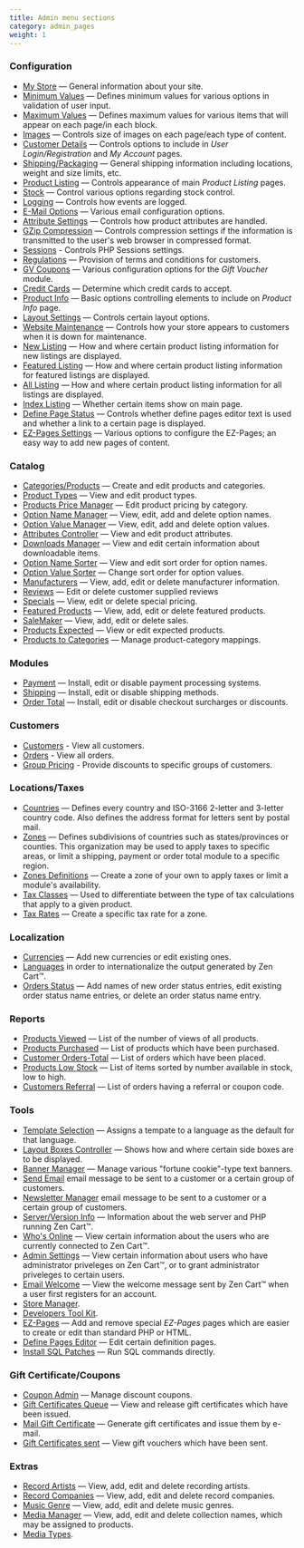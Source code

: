 ```yaml
---
title: Admin menu sections
category: admin_pages
weight: 1
---
```


### Configuration

*   [My Store](/user/admin_pages/pages/configuration_mystore) — General information about your site.
*   [Minimum Values](/user/admin_pages/pages/configuration_minimumvalues) — Defines minimum values for various options in validation of user input.
*   [Maximum Values](/user/admin_pages/pages/configuration_maximumvalues/) — Defines maximum values for various items that will appear on each page/in each block.
*   [Images](/user/admin_pages/pages/configuration_images/) — Controls size of images on each page/each type of content.
*   [Customer Details](/user/admin_pages/pages/configuration_customerdetails/) — Controls options to include in _User Login/Registration_ and _My Account_ pages.
*   [Shipping/Packaging](/user/admin_pages/pages/configuration_shippingpackaging/) — General shipping information including locations, weight and size limits, etc.
*   [Product Listing](/user/admin_pages/pages/configuration_productlisting/) — Controls appearance of main _Product Listing_ pages.
*   [Stock](/user/admin_pages/pages/configuration_stock/) — Control various options regarding stock control.
*   [Logging](/user/admin_pages/pages/configuration_logging/) — Controls how events are logged.
*   [E-Mail Options](/user/admin_pages/pages/configuration_emailoptions/) — Various email configuration options.
*   [Attribute Settings](/user/admin_pages/pages/configuration_attributesettings/) — Controls how product attributes are handled.
*   [GZip Compression](/user/admin_pages/pages/configuration_gzipcompression/) — Controls compression settings if the information is transmitted to the user's web browser in compressed format.
*   [Sessions](/user/admin_pages/pages/configuration_sessions/) - Controls PHP Sessions settings.
*   [Regulations](/user/admin_pages/pages/configuration_regulations/) — Provision of terms and conditions for customers.
*   [GV Coupons](/user/admin_pages/pages/configuration_gvcoupons/) — Various configuration options for the _Gift Voucher_ module.
*   [Credit Cards](/user/admin_pages/pages/configuration_creditcards/) — Determine which credit cards to accept.
*   [Product Info](/user/admin_pages/pages/configuration_productinfo/) — Basic options controlling elements to include on _Product Info_ page.
*   [Layout Settings](/user/admin_pages/pages/configuration_layoutsettings/) — Controls certain layout options.
*   [Website Maintenance](/user/admin_pages/pages/configuration_websitemaintenance/) — Controls how your store appears to customers when it is down for maintenance.
*   [New Listing](/user/admin_pages/pages/configuration_newlisting/) — How and where certain product listing information for new listings are displayed.
*   [Featured Listing](/user/admin_pages/pages/configuration_featuredlisting/) — How and where certain product listing information for featured listings are displayed.
*   [All Listing](/user/admin_pages/pages/configuration_alllisting/) — How and where certain product listing information for all listings are displayed.
*   [Index Listing](/user/admin_pages/pages/configuration_indexlisting/) — Whether certain items show on main page.
*   [Define Page Status](/user/admin_pages/pages/configuration_definepagestatus/) — Controls whether define pages editor text is used and whether a link to a certain page is displayed.
*   [EZ-Pages Settings](/user/admin_pages/pages/configuration_ezpagessettings/) — Various options to configure the EZ-Pages; an easy way to add new pages of content.

### Catalog

*   [Categories/Products](/user/admin_pages/pages/foo/) — Create and edit products and categories.
*   [Product Types](/user/admin_pages/pages/foo/) — View and edit product types.
*   [Products Price Manager](/user/admin_pages/pages/foo/) — Edit product pricing by category.
*   [Option Name Manager](/user/admin_pages/pages/foo/) — View, edit, add and delete option names.
*   [Option Value Manager](/user/admin_pages/pages/foo/) — View, edit, add and delete option values.
*   [Attributes Controller](/user/admin_pages/pages/foo/) — View and edit product attributes.
*   [Downloads Manager](/user/admin_pages/pages/foo/) — View and edit certain information about downloadable items.
*   [Option Name Sorter](/user/admin_pages/pages/foo/) — View and edit sort order for option names.
*   [Option Value Sorter](/user/admin_pages/pages/foo/) — Change sort order for option values.
*   [Manufacturers](/user/admin_pages/pages/foo/) — View, add, edit or delete manufacturer information.
*   [Reviews](/user/admin_pages/pages/foo/) — Edit or delete customer supplied reviews
*   [Specials](/user/admin_pages/pages/foo/) — View, edit or delete special pricing.
*   [Featured Products](/user/admin_pages/pages/foo/) — View, add, edit or delete featured products.
*   [SaleMaker](/user/admin_pages/pages/foo/) — View, add, edit or delete sales.
*   [Products Expected](/user/admin_pages/pages/foo/) — View or edit expected products.
*   [Products to Categories](/user/admin_pages/pages/foo/) — Manage product-category mappings.

### Modules 

*   [Payment](/user/admin_pages/pages/foo/) — Install, edit or disable payment processing systems.
*   [Shipping](/user/admin_pages/pages/foo/) — Install, edit or disable shipping methods.
*   [Order Total](/user/admin_pages/pages/foo/) — Install, edit or disable checkout surcharges or discounts.

### Customers 

*   [Customers](/user/admin_pages/pages/foo/) - View all customers.
*   [Orders](/user/admin_pages/pages/foo/) - View all orders.
*   [Group Pricing](/user/admin_pages/pages/foo/) - Provide discounts to specific groups of customers.

### Locations/Taxes 

*   [Countries](/user/admin_pages/pages/foo/) — Defines every country and ISO-3166 2-letter and 3-letter country code. Also defines the address format for letters sent by postal mail.
*   [Zones](/user/admin_pages/pages/foo/) — Defines subdivisions of countries such as states/provinces or counties.  This organization may be used to apply taxes to specific areas, or limit a shipping, payment or order total module to a specific region. 
*   [Zones Definitions](/user/admin_pages/pages/foo/) — Create a zone of your own to apply taxes or limit a module's availability.
*   [Tax Classes](/user/admin_pages/pages/foo/) — Used to differentiate between the type of tax calculations that apply to a given product.
*   [Tax Rates](/user/admin_pages/pages/foo/) — Create a specific tax rate for a zone.

### Localization 

*   [Currencies](/user/admin_pages/pages/foo/) — Add new currencies or edit existing ones.
*   [Languages](/user/admin_pages/pages/foo/) in order to internationalize the output generated by Zen Cart™.
*   [Orders Status](/user/admin_pages/pages/foo/) — Add names of new order status entries, edit existing order status name entries, or delete an order status name entry.

### Reports

*   [Products Viewed](/user/admin_pages/pages/foo/) — List of the number of views of all products.
*   [Products Purchased](/user/admin_pages/pages/foo/) — List of products which have been purchased.
*   [Customer Orders-Total](/user/admin_pages/pages/foo/) — List of orders which have been placed.
*   [Products Low Stock](/user/admin_pages/pages/foo/) — List of items sorted by number available in stock, low to high.
*   [Customers Referral](/user/admin_pages/pages/foo/) — List of orders having a referral or coupon code.

### Tools

*   [Template Selection](/user/admin_pages/pages/foo/) — Assigns a tempate to a language as the default for that language.
*   [Layout Boxes Controller](/user/admin_pages/pages/foo/) — Shows how and where certain side boxes are to be displayed.
*   [Banner Manager](/user/admin_pages/pages/foo/) — Manage various "fortune cookie"-type text banners.
*   [Send Email](/user/admin_pages/pages/foo/) email message to be sent to a customer or a certain group of customers.
*   [Newsletter Manager](/user/admin_pages/pages/foo/) email message to be sent to a customer or a certain group of customers.
*   [Server/Version Info](/user/admin_pages/pages/foo/) — Information about the web server and PHP running Zen Cart™.
*   [Who's Online](/user/admin_pages/pages/foo/) — View certain information about the users who are currently connected to Zen Cart™.
*   [Admin Settings](/user/admin_pages/pages/foo/) — View certain information about users who have administrator priveleges on Zen Cart™, or to grant administrator priveleges to certain users.
*   [Email Welcome](/user/admin_pages/pages/foo/) — View the welcome message sent by Zen Cart™ when a user first registers for an account.
*   [Store Manager](/user/admin_pages/pages/foo/).
*   [Developers Tool Kit](/user/admin_pages/pages/foo/).
*   [EZ-Pages](/user/admin_pages/pages/foo/) — Add and remove special _EZ-Pages_ pages which are easier to create or edit than standard PHP or HTML.
*   [Define Pages Editor](/user/admin_pages/pages/foo/) — Edit certain definition pages.
*   [Install SQL Patches](/user/admin_pages/pages/foo/) — Run SQL commands directly.

### Gift Certificate/Coupons

*   [Coupon Admin](/user/admin_pages/pages/foo/) — Manage discount coupons.
*   [Gift Certificates Queue](/user/admin_pages/pages/foo/) — View and release gift certificates which have been issued.
*   [Mail Gift Certificate](/user/admin_pages/pages/foo/) — Generate gift certificates and issue them by e-mail.
*   [Gift Certificates sent](/user/admin_pages/pages/foo/) — View gift vouchers which have been sent.

### Extras 

*   [Record Artists](/user/admin_pages/pages/foo/) — View, add, edit and delete recording artists.
*   [Record Companies](/user/admin_pages/pages/foo/) — View, add, edit and delete record companies.
*   [Music Genre](/user/admin_pages/pages/foo/) — View, add, edit and delete music genres.
*   [Media Manager](/user/admin_pages/pages/foo/) — View, add, edit and delete collection names, which may be assigned to products.
*   [Media Types](/user/admin_pages/pages/foo/).
